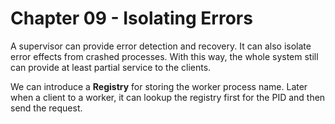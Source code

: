 # Chapter 09 - Isolating Errors

A supervisor can provide error detection and recovery. It can also isolate error effects from crashed processes. With this way, the whole system still can provide at least partial service to the clients.

We can introduce a **Registry** for storing the worker process name. Later when a client to a worker, it can lookup the registry first for the PID and then send the request.
